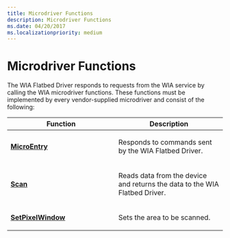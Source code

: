 ```yaml
---
title: Microdriver Functions
description: Microdriver Functions
ms.date: 04/20/2017
ms.localizationpriority: medium
---
```


# Microdriver Functions





The WIA Flatbed Driver responds to requests from the WIA service by calling the WIA microdriver functions. These functions must be implemented by every vendor-supplied microdriver and consist of the following:

<table>
<colgroup>
<col width="50%" />
<col width="50%" />
</colgroup>
<thead>
<tr class="header">
<th>Function</th>
<th>Description</th>
</tr>
</thead>
<tbody>
<tr class="odd">
<td><p><a href="/windows-hardware/drivers/ddi/wiamicro/nf-wiamicro-microentry" data-raw-source="[&lt;strong&gt;MicroEntry&lt;/strong&gt;](/windows-hardware/drivers/ddi/wiamicro/nf-wiamicro-microentry)"><strong>MicroEntry</strong></a></p></td>
<td><p>Responds to commands sent by the WIA Flatbed Driver.</p></td>
</tr>
<tr class="even">
<td><p><a href="/windows-hardware/drivers/ddi/wiamicro/nf-wiamicro-scan" data-raw-source="[&lt;strong&gt;Scan&lt;/strong&gt;](/windows-hardware/drivers/ddi/wiamicro/nf-wiamicro-scan)"><strong>Scan</strong></a></p></td>
<td><p>Reads data from the device and returns the data to the WIA Flatbed Driver.</p></td>
</tr>
<tr class="odd">
<td><p><a href="/windows-hardware/drivers/ddi/wiamicro/nf-wiamicro-setpixelwindow" data-raw-source="[&lt;strong&gt;SetPixelWindow&lt;/strong&gt;](/windows-hardware/drivers/ddi/wiamicro/nf-wiamicro-setpixelwindow)"><strong>SetPixelWindow</strong></a></p></td>
<td><p>Sets the area to be scanned.</p></td>
</tr>
</tbody>
</table>

 

